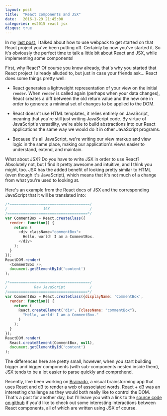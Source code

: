 ```yaml
---
layout: post
title:  "React components and JSX"
date:   2016-1-29 21:45:00
categories: es2015 react jsx
disqus: true
---
```


In my [last post](http://dougshamoo.github.io/webpack/es2015/react/2016/01/15/how-to-get-started-with-webpack.html), I talked about how to use webpack to get started on that React project you've been putting off. Certainly by now you've started it. So it's obviously the perfect time to talk a little bit about React and JSX, while implementing some components!

First, why React? Of course you know already, that's why you started that React project I already alluded to, but just in case your friends ask... React does some things pretty well:

* React generates a lightweight representation of your view on the initial `render`. When `render` is called again (perhaps when your data changes), React creates a diff between the old return value and the new one in order to generate a minimal set of changes to be applied to the DOM.

* React doesn't use HTML templates, it relies entirely on JavaScript, meaning that you're still just writing JavaScript code. By virtue of JavaScript's versatility, we're able to build abstractions into our React applications the same way we would do it in other JavaScript programs.

* Because it's all JavaScript, we're writing our view markup and view logic in the same place, making our application's views easier to understand, extend, and maintain.

What about JSX? Do you have to write JSX in order to use React? Absolutely not, but I find it pretty awesome and intuitive, and I think you might, too. JSX has the added benefit of looking pretty similar to HTML (even though it's JavaScript), which means that it's not much of a change from what you're used to looking at.

Here's an example from the React docs of JSX and the corresponding JavaScript that it will be translated into:

~~~javascript
/*====================================/
/                JSX                  /
/====================================*/
var CommentBox = React.createClass({
  render: function() {
    return (
      <div className="commentBox">
        Hello, world! I am a CommentBox.
      </div>
    );
  }
});
ReactDOM.render(
  <CommentBox />,
  document.getElementById('content')
);

/*====================================/
/            Raw JavaScript           /
/====================================*/
var CommentBox = React.createClass({displayName: 'CommentBox',
  render: function() {
    return (
      React.createElement('div', {className: "commentBox"},
        "Hello, world! I am a CommentBox."
      )
    );
  }
});
ReactDOM.render(
  React.createElement(CommentBox, null),
  document.getElementById('content')
);
~~~

The differences here are pretty small, however, when you start building bigger and bigger components (with sub-components nested inside them), JSX tends to be a lot easier to parse quickly and comprehend.

Recently, I've been working on [Brainado](http://brainado.herokuapp.com), a visual brainstorming app that uses React and d3 to render a web of associated words. React + d3 was an interesting challenge as they would both really like to control the DOM. That's a post for another day, but I'll leave you with a link to the [source code on github](http://github.com/dougshamoo/brainado) if you'd like to check out some interesting interactions between React components, all of which are written using JSX of course.